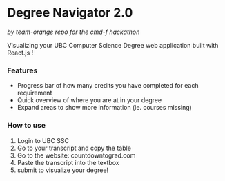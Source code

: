 # Degree Navigator 2.0
_by team-orange_
_repo for the cmd-f hackathon_

Visualizing your UBC Computer Science Degree web application built with React.js !

### Features
- Progress bar of how many credits you have completed for each requirement
- Quick overview of where you are at in your degree
- Expand areas to show more information (ie. courses missing)

### How to use
1. Login to UBC SSC
2. Go to your transcript and copy the table
3. Go to the website: countdowntograd.com
4. Paste the transcript into the textbox
5. submit to visualize your degree!
